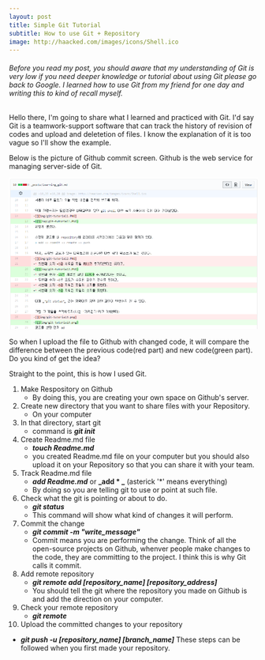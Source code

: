 ```yaml
---
layout: post
title: Simple Git Tutorial
subtitle: How to use Git + Repository
image: http://haacked.com/images/icons/Shell.ico
---
```


###### Before you read my post, you should aware that my understanding of Git is very low if you need deeper knowledge or tutorial about using Git please go back to Google. I learned how to use Git from my friend for one day and writing this to kind of recall myself.

Hello there, I'm going to share what I learned and practiced with Git.
I'd say Git is a teamwork-support software that can track the history of revision of codes and upload and deletetion of files.
I know the explanation of it is too vague so I'll show the example.

Below is the picture of Github commit screen. Github is the web service for managing server-side of Git.

![git_example](/img/git-example.PNG)

So when I upload the file to Github with changed code, it will compare the difference between the previous code(red part) and new code(green part). Do you kind of get the idea?

Straight to the point, this is how I used Git.
1. Make Respository on Github
   * By doing this, you are creating your own space on Github's server.
2. Create new directory that you want to share files with your Repository.
   * On your computer
3. In that directory, start git
   * command is **_git init_**
4. Create Readme.md file
   * **_touch Readme.md_**
   * you created Readme.md file on your computer but you should also upload it on your Repository so that you can share it with your team.
5. Track Readme.md file
   * **_add Readme.md_** or **_add * _** (asterick '*' means everything)
   * By doing so you are telling git to use or point at such file.
6. Check what the git is pointing or about to do.
   * **_git status_**
   * This command will show what kind of changes it will perform.
7. Commit the change
   * **_git commit -m "write_message"_**
   * Commit means you are performing the change. Think of all the open-source projects on Github, whenver people make changes to the code, they are committing to the project. I think this is why Git calls it commit.
8. Add remote repository
   * **_git remote add [repository_name] [repository_address]_**
   * You should tell the git where the repository you made on Github is and add the direction on your computer.
9. Check your remote repository
   * **_git remote_**
10. Upload the committed changes to your repository
   * **_git push -u [repository_name] [branch_name]_**
These steps can be followed when you first made your repository.
